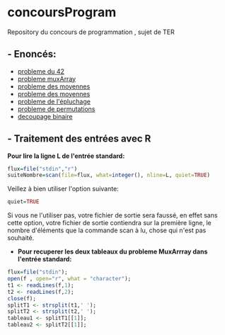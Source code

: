 # concoursProgram
Repository du concours de programmation , sujet de TER

## - Enoncés:
+ [probleme du 42](https://github.com/GRnice/concoursProgram/blob/master/Exercice42.md "Le 42") <br/>
+ [probleme muxArray](https://github.com/GRnice/concoursProgram/blob/master/MuxArray.md "MuxArray") <br/>
+ [probleme des moyennes](https://github.com/GRnice/concoursProgram/blob/master/moyenne.md "Moyennes") <br/>
+ [probleme des moyennes](https://github.com/GRnice/concoursProgram/blob/master/moyenne.md "Moyennes") <br/>
+ [probleme de l'épluchage](https://github.com/GRnice/concoursProgram/blob/master/epuchelage.md "Epluchage") <br/>
+ [probleme de permutations](https://github.com/GRnice/concoursProgram/blob/master/permut.md "Permutations") <br/>
+ [decoupage binaire](https://github.com/GRnice/concoursProgram/blob/master/decoupageBinaire.md "SplitAndCast") <br/>


## - Traitement des entrées avec R

**Pour lire la ligne L de l'entrée standard:**
```R
flux=file("stdin","r")
suiteNombre=scan(file=flux, what=integer(), nline=L, quiet=TRUE)
```

Veillez à bien utiliser l'option suivante:
```R
quiet=TRUE
```
Si vous ne l'utiliser pas, votre fichier de sortie sera faussé, en effet sans cette option, votre fichier de sortie contiendra sur la première ligne, le nombre d'éléments que la commande scan à lu, chose qui n'est pas souhaité.




+ **Pour recuperer les deux tableaux du probleme MuxArrray dans l'entrée standard:**
```R
flux=file("stdin");
open(f , open="r", what = "character");
t1 <- readLines(f,1);
t2 <- readLines(f,2);
close(f);
splitT1 <- strsplit(t1,' ');
splitT2 <- strsplit(t2,' ');
tableau1 <- splitT1[[1]];
tableau2 <- splitT2[[1]];
```



